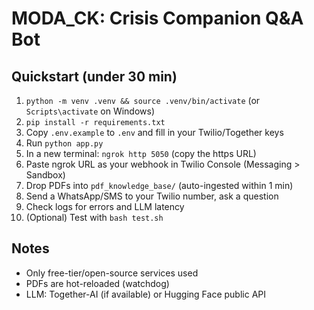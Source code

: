 # MODA_CK: Crisis Companion Q&A Bot

## Quickstart (under 30 min)

1. `python -m venv .venv && source .venv/bin/activate` (or `Scripts\activate` on Windows)
2. `pip install -r requirements.txt`
3. Copy `.env.example` to `.env` and fill in your Twilio/Together keys
4. Run `python app.py`
5. In a new terminal: `ngrok http 5050` (copy the https URL)
6. Paste ngrok URL as your webhook in Twilio Console (Messaging > Sandbox)
7. Drop PDFs into `pdf_knowledge_base/` (auto-ingested within 1 min)
8. Send a WhatsApp/SMS to your Twilio number, ask a question
9. Check logs for errors and LLM latency
10. (Optional) Test with `bash test.sh`

## Notes
- Only free-tier/open-source services used
- PDFs are hot-reloaded (watchdog)
- LLM: Together-AI (if available) or Hugging Face public API